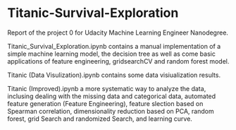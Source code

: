# Titanic-Survival-Exploration
Report of the project 0 for Udacity Machine Learning Engineer Nanodegree.

Titanic_Survival_Exploration.ipynb contains a manual implementation of a simple machine learning model, the decision tree as well as come basic applications of feature engineering, gridsearchCV and random forest model.

Titanic (Data Visulization).ipynb contains some data visiualization results.

Titanic (Improved).ipynb a more systematic way to analyze the data, inclusing dealing with the missing data and categorical data, automated feature generation (Feature Engineering), feature slection based on Spearman correlation, dimensionality reduction based on PCA,  random forest, grid Search and randomized Search, and learning curve.


